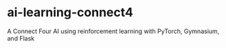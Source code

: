 # ai-learning-connect4
A Connect Four AI using reinforcement learning with PyTorch, Gymnasium, and Flask
